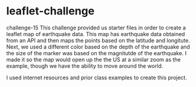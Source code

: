 # leaflet-challenge
 challenge-15
This challenge provided us starter files in order to create a leaflet map of earthquake data.  This map has earthquake data obtained from an API and then maps the points based on the latitude and longitute.  Next, we used a different color based on the depth of the earthquake and the size of the marker was based on the magnitutde of the earthquake.  I made it so the map would open up the the US at a similar zoom as the example, though we have the ability to move around the world.

I used internet resources and prior class examples to create this project. 
